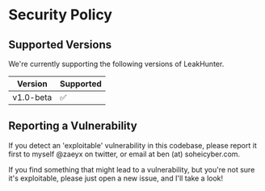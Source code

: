 # Security Policy

## Supported Versions

We're currently supporting the following versions of LeakHunter.

| Version     | Supported          |
| ----------- | ------------------ |
| v1.0-beta   | :white_check_mark: |

## Reporting a Vulnerability

If you detect an 'exploitable' vulnerability in this codebase, please report it first to myself @zaeyx on twitter, or email at ben (at) soheicyber.com.

If you find something that might lead to a vulnerability, but you're not sure it's exploitable, please just open a new issue, and I'll take a look!
